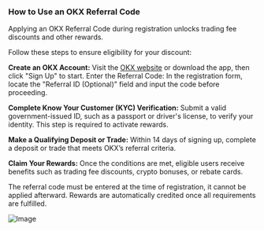 ### **How to Use an OKX Referral Code**

Applying an OKX Referral Code during registration unlocks trading fee discounts and other rewards. 

Follow these steps to ensure eligibility for your discount:

**Create an OKX Account:** Visit the [OKX website](https://www.okx.com/join/OKVVV) or download the app, then click "Sign Up" to start.
Enter the Referral Code: In the registration form, locate the "Referral ID (Optional)" field and input the code before proceeding.

**Complete Know Your Customer (KYC) Verification:** Submit a valid government-issued ID, such as a passport or driver's license, to verify your identity. This step is required to activate rewards.

**Make a Qualifying Deposit or Trade:** Within 14 days of signing up, complete a deposit or trade that meets OKX’s referral criteria.

**Claim Your Rewards:** Once the conditions are met, eligible users receive benefits such as trading fee discounts, crypto bonuses, or rebate cards.

The referral code must be entered at the time of registration, it cannot be applied afterward. Rewards are automatically credited once all requirements are fulfilled.

![Image](https://github.com/user-attachments/assets/d78ba996-69dc-43e7-a638-de42c4993946)
